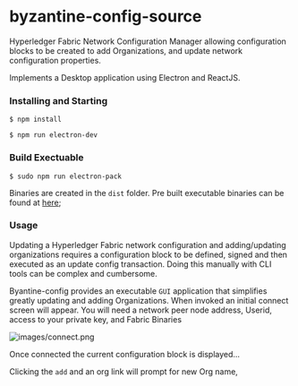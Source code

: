 # byzantine-config-source

Hyperledger Fabric Network Configuration Manager allowing configuration blocks to be created to add Organizations, and update network configuration properties.

Implements a Desktop application using Electron and ReactJS.  

### Installing and Starting 

    $ npm install 

    $ npm run electron-dev
       
### Build Exectuable 

    $ sudo npm run electron-pack 

Binaries are created in the `dist` folder.  Pre built executable binaries can be found at [here](https://github.com/in-the-keyhole/byzantine-config);

### Usage 

Updating a Hyperledger Fabric network configuration and adding/updating organizations requires a configuration block to be defined, signed and then executed as an update config transaction. Doing this manually with CLI tools can be complex and cumbersome.   

Byantine-config provides an executable `GUI` application that simplifies greatly updating and adding Organizations. When invoked an initial connect screen will appear.  You will need a network peer node address, Userid, access to your private key, and Fabric Binaries 

![images/connect.png]()


Once connected the current configuration block is displayed... 





Clicking the `add` and an org link will prompt for new Org name,  


















